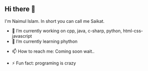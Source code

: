## Hi there 👋

I'm Naimul Islam. In short you can call me Saikat.

- 🔭 I’m currently working on cpp, java, c-sharp, python, html-css-javascript
- 🌱 I’m currently learning phython
<!-- - 👯 I’m looking to collaborate on ... -->
<!-- - 🤔 I’m looking for help with ... -->
<!-- - 💬 Ask me about ... -->
- 📫 How to reach me: Coming soon wait..
<!-- - 😄 Pronouns: ... -->
- ⚡ Fun fact: programing is crazy
